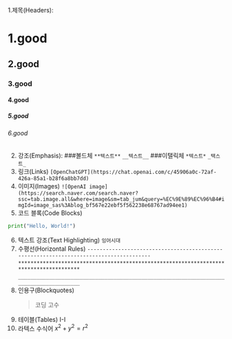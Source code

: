 1.제목(Headers):
# 1.good
## 2.good
### 3.good
#### 4.good
##### 5.good
###### 6.good
2. 강조(Emphasis):
###볼드체
`**텍스트**`
`__텍스트__`
###이탤릭체
`*텍스트*`
`_택스트_`
3. 링크(Links)
`[OpenChatGPT](https://chat.openai.com/c/45906a0c-72af-426a-85a1-b28f6a8bb7dd)`
4. 이미지(Images)
`![OpenAI image](https://search.naver.com/search.naver?ssc=tab.image.all&where=image&sm=tab_jum&query=%EC%9E%89%EC%96%B4#imgId=image_sas%3Ablog_bf567e22ebf5f562238e68767ad94ee1)`
5. 코드 블록(Code Blocks)
```python
print("Hello, World!")
```
6. 텍스트 강조(Text Highlighting)
   `잉어시대`
7. 수평선(Horizontal Rules)
   `---------------------------------------------------------------------------------------`
   `***************************************************************************************`
   `_______________________________________________________________________________________`
8. 인용구(Blockquotes)
   > 코딩 고수
9. 테이블(Tables)
    I-I
11. 라텍스 수식어
 $x^2+y^2=r^2$

